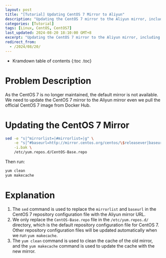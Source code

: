 ```yaml
---
layout: post
title: "[Tutorial] Updating CentOS 7 Mirror to Aliyun"
description: "Updating the CentOS 7 mirror to the Aliyun mirror, including updating the CentOS 7 mirror configuration file and updating the mirror cache."
categories: [Tutorial]
tags: [Linux, CentOS, CentOS7]
last_updated: 2024-08-20 18:10:00 GMT+8
excerpt: "Updating the CentOS 7 mirror to the Aliyun mirror, including updating the CentOS 7 mirror configuration file and updating the mirror cache."
redirect_from:
  - /2024/08/20/
---
```


* Kramdown table of contents
{:toc .toc}

# Problem Description

As the CentOS 7 is no longer maintained, the default mirror is not available. We need to update the CentOS 7 mirror to the Aliyun mirror even we pull the official CentOS 7 image from Docker Hub.

# Updating the CentOS 7 Mirror

```bash
sed -e "s|^mirrorlist=|#mirrorlist=|g" \
    -e "s|^#baseurl=http://mirror.centos.org/centos/\$releasever|baseurl=https://mirrors.aliyun.com/centos-vault/7.9.2009|g" \
    -i.bak \
    /etc/yum.repos.d/CentOS-Base.repo
```

Then run:

```bash
yum clean
yum makecache
```

# Explanation

1. The `sed` command is used to replace the `mirrorlist` and `baseurl` in the CentOS 7 repository configuration file with the Aliyun mirror URL.
2. We only replace the `CentOS-Base.repo` file in the `/etc/yum.repos.d/` directory, which is the default repository configuration file for CentOS 7. Other repository configuration files will be updated automatically when we run `yum makecache`.
3. The `yum clean` command is used to clean the cache of the old mirror, and the `yum makecache` command is used to update the cache with the new mirror.
